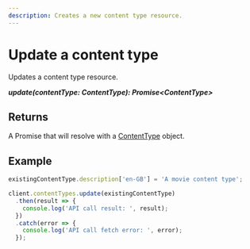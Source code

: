 ```yaml
---
description: Creates a new content type resource.
---
```


# Update a content type

Updates a content type resource.

***update(contentType: ContentType): Promise&lt;ContentType&gt;***

## Returns

A Promise that will resolve with a [ContentType](/model/content-type.md) object.

## Example

```js
existingContentType.description['en-GB'] = 'A movie content type';

client.contentTypes.update(existingContentType)
  .then(result => {      
    console.log('API call result: ', result);              
  })
  .catch(error => {
    console.log('API call fetch error: ', error);      
  });
```
